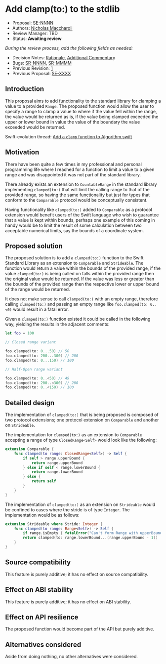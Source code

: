 # Add clamp(to:) to the stdlib

* Proposal: [SE-NNNN](NNNN-filename.md)
* Authors: [Nicholas Maccharoli](https://github.com/Nirma)
* Review Manager: TBD
* Status: **Awaiting review**

*During the review process, add the following fields as needed:*

* Decision Notes: [Rationale](https://lists.swift.org/pipermail/swift-evolution/), [Additional Commentary](https://lists.swift.org/pipermail/swift-evolution/)
* Bugs: [SR-NNNN](https://bugs.swift.org/browse/SR-NNNN), [SR-MMMM](https://bugs.swift.org/browse/SR-MMMM)
* Previous Revision: [1](https://github.com/apple/swift-evolution/blob/...commit-ID.../proposals/NNNN-filename.md)
* Previous Proposal: [SE-XXXX](XXXX-filename.md)

## Introduction

This proposal aims to add functionality to the standard library for clamping a value to a provided `Range`.
The proposed function would allow the user to specify a range to clamp a value to where if the value fell within the range, the value would be returned as is, if the value being clamped exceeded the upper or lower bound in value the value of the boundary the value exceeded would be returned.   

Swift-evolution thread: [Add a `clamp` function to Algorithm.swift](https://lists.swift.org/pipermail/swift-evolution/Week-of-Mon-20170306/thread.html#33674)

## Motivation

There have been quite a few times in my professional and personal programming life where I reached for a function to limit a value to a given range and was disappointed it was not part of the standard library.

There already exists an extension to `CountableRange` in the standard library  implementing `clamped(to:)` that will limit the calling range to that of the provided range, so having the same functionality but just for types that conform to the `Comparable` protocol would be conceptually consistent.

Having functionality like `clamped(to:)` added to `Comparable` as a protocol extension would benefit users of the Swift language who wish
to guarantee that a value is kept within bounds, perhaps one example of this coming in handy would be to limit the result of some calculation between two acceptable numerical limits, say the bounds of a coordinate system.

## Proposed solution

The proposed solution is to add a `clamped(to:)` function to the Swift Standard Library as an extension to `Comparable` and `Strideable`.
The function would return a value within the bounds of the provided range, if the value `clamped(to:)` is being called on falls within the provided range then the original value would be returned.
If the value was less or greater than the bounds of the provided range then the respective lower or upper bound of the range would be returned.

It does not make sense to call `clamped(to:)` with an empty range, therefore calling `clamped(to:)` and passing an empty range like `foo.clamped(to: 0..<0)` would result in a fatal error.

Given a `clamped(to:)` function existed it could be called in the following way, yielding the results in the adjacent comments:

```swift
let foo = 100

// Closed range variant

foo.clamped(to: 0...50) // 50
foo.clamped(to: 200...300) // 200
foo.clamped(to: 0...150) // 100

// Half-Open range variant

foo.clamped(to: 0..<50) // 49
foo.clamped(to: 200..<300) // 200
foo.clamped(to: 0..<150) // 100
```

## Detailed design

The implementation of `clamped(to:)` that is being proposed is composed of two protocol extensions; one protocol extension on `Comparable` and another on `Strideable`.

The implementation for `clamped(to:)` as an extension to `Comparable` accepting a range of type `ClosedRange<Self>` would look like the following:

```swift
extension Comparable {
    func clamped(to range: ClosedRange<Self>) -> Self {
        if self > range.upperBound {
            return range.upperBound
        } else if self < range.lowerBound {
            return range.lowerBound
        } else {
            return self
        }
    }
}
```

The implementation of `clamped(to:)` as an extension on `Strideable` would be confined to cases where the stride is of type `Integer`.
The implementation would be as follows:

```swift
extension Strideable where Stride: Integer {
    func clamped(to range: Range<Self>) -> Self {
        if range.isEmpty { fatalError("Can't form Range with upperBound < lowerBound") }
        return clamped(to: range.lowerBound...(range.upperBound - 1))
    }
}
```

## Source compatibility

This feature is purely additive; it has no effect on source compatibility.

## Effect on ABI stability

This feature is purely additive; it has no effect on ABI stability.

## Effect on API resilience

The proposed function would become part of the API but purely additive.

## Alternatives considered

Aside from doing nothing, no other alternatives were considered.
